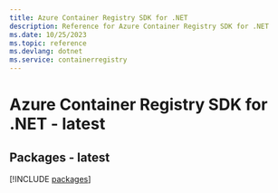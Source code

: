 ```yaml
---
title: Azure Container Registry SDK for .NET
description: Reference for Azure Container Registry SDK for .NET
ms.date: 10/25/2023
ms.topic: reference
ms.devlang: dotnet
ms.service: containerregistry
---
```

# Azure Container Registry SDK for .NET - latest
## Packages - latest
[!INCLUDE [packages](container-registry-index.md)]